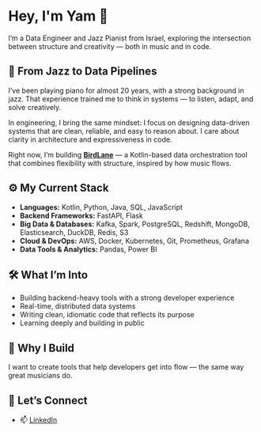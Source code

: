 # Hey, I'm Yam 👋

I’m a Data Engineer and Jazz Pianist from Israel, exploring the intersection between structure and creativity — both in music and in code.

## 🎹 From Jazz to Data Pipelines

I’ve been playing piano for almost 20 years, with a strong background in jazz. That experience trained me to think in systems — to listen, adapt, and solve creatively.

In engineering, I bring the same mindset: I focus on designing data-driven systems that are clean, reliable, and easy to reason about. I care about clarity in architecture and expressiveness in code.

Right now, I’m building **[BirdLane](https://github.com/yamtimor/BirdLane)** — a Kotlin-based data orchestration tool that combines flexibility with structure, inspired by how music flows.

## ⚙️ My Current Stack

- **Languages:** Kotlin, Python, Java, SQL, JavaScript  
- **Backend Frameworks:** FastAPI, Flask  
- **Big Data & Databases:** Kafka, Spark, PostgreSQL, Redshift, MongoDB, Elasticsearch, DuckDB, Redis, S3  
- **Cloud & DevOps:** AWS, Docker, Kubernetes, Git, Prometheus, Grafana  
- **Data Tools & Analytics:** Pandas, Power BI  

## 🛠️ What I’m Into

- Building backend-heavy tools with a strong developer experience  
- Real-time, distributed data systems  
- Writing clean, idiomatic code that reflects its purpose  
- Learning deeply and building in public  

## 🎯 Why I Build

I want to create tools that help developers get into flow — the same way great musicians do.

## 🤝 Let’s Connect

- 📫 [LinkedIn](https://www.linkedin.com/in/yam-timor/)
